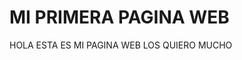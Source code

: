 <!DOCTYPE html>
<html lang="en">
<head>
    <meta charset="UTF-8">
    <meta http-equiv="X-UA-Compatible" content="IE=edge">
    <meta name="viewport" content="width=device-width, initial-scale=1.0">
    <title>Alex</title>
</head>
<body>
   <h1>MI PRIMERA PAGINA WEB</h1>
   <p>HOLA ESTA ES MI PAGINA WEB LOS QUIERO MUCHO</p>
   
   
</body>
</html>